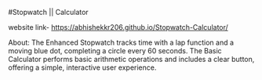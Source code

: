 #Stopwatch || Calculator

website link- https://abhishekkr206.github.io/Stopwatch-Calculator/

About:
The Enhanced Stopwatch tracks time with a lap function and a moving blue dot, completing a circle every 60 seconds.
The Basic Calculator performs basic arithmetic operations and includes a clear button, offering a simple, interactive user experience.
